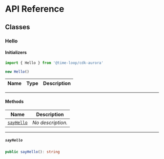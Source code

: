 # API Reference <a name="API Reference" id="api-reference"></a>



## Classes <a name="Classes" id="Classes"></a>

### Hello <a name="Hello" id="@time-loop/cdk-aurora.Hello"></a>

#### Initializers <a name="Initializers" id="@time-loop/cdk-aurora.Hello.Initializer"></a>

```typescript
import { Hello } from '@time-loop/cdk-aurora'

new Hello()
```

| **Name** | **Type** | **Description** |
| --- | --- | --- |

---

#### Methods <a name="Methods" id="Methods"></a>

| **Name** | **Description** |
| --- | --- |
| <code><a href="#@time-loop/cdk-aurora.Hello.sayHello">sayHello</a></code> | *No description.* |

---

##### `sayHello` <a name="sayHello" id="@time-loop/cdk-aurora.Hello.sayHello"></a>

```typescript
public sayHello(): string
```





